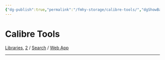 ```yaml
---
{"dg-publish":true,"permalink":"/fmhy-storage/calibre-tools/","dgShowBacklinks":true,"dgShowLocalGraph":true}
---
```


# Calibre Tools

[Libraries](https://www.reddit.com/r/FREEMEDIAHECKYEAH/wiki/storage#wiki_calibre_libraries), [2](https://reddit.com/r/opencalibre) / [Search](https://www.shodan.io/search?query=server%3A+calibre) / [Web App](https://github.com/janeczku/calibre-web)

***